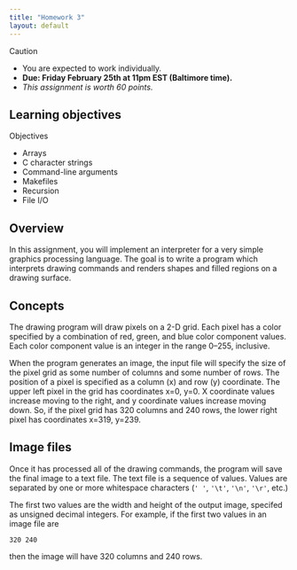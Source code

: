 ```yaml
---
title: "Homework 3"
layout: default
---
```


<div class='admonition caution'>
<div class='title'>Caution</div>
<div class='content'>
<ul>
<li>You are expected to work individually.</li>
<li><strong>Due: Friday February 25th at 11pm EST (Baltimore time).</strong></li>
<li><em>This assignment is worth 60 points.</em></li>
</ul>
</div>
</div>

## Learning objectives

<div class='admonition success'>
<div class='title'>Objectives</div>
<div class='content'>
<ul>
  <li>Arrays</li>
  <li>C character strings</li>
  <li>Command-line arguments</li>
  <li>Makefiles</li>
  <li>Recursion</li>
  <li>File I/O</li>
</ul>
</div>
</div>

## Overview

In this assignment, you will implement an interpreter for a very simple
graphics processing language.  The goal is to write a program which
interprets drawing commands and renders shapes and filled regions on
a drawing surface.

## Concepts

The drawing program will draw pixels on a 2-D grid.  Each pixel has
a color specified by a combination of red, green, and blue color component
values. Each color component value is an integer in the range 0–255,
inclusive.

When the program generates an image, the input file will specify the
size of the pixel grid as some number of columns and some number of
rows.  The position of a pixel is specified as a column (x) and row (y)
coordinate.  The upper left pixel in the grid has coordinates x=0, y=0.
X coordinate values increase moving to the right, and y coordinate values
increase moving down.  So, if the pixel grid has 320 columns and 240 rows,
the lower right pixel has coordinates x=319, y=239.

## Image files

Once it has processed all of the drawing commands, the program will save
the final image to a text file.  The text file is a sequence of values.
Values are separated by one or more whitespace characters
(`' '`, `'\t'`, `'\n'`, `'\r'`, etc.)

The first two values are the width and height of the output image,
specifed as unsigned decimal integers.  For example, if the first
two values in an image file are

```
320 240
```

then the image will have 320 columns and 240 rows.
